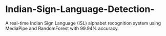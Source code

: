 # Indian-Sign-Language-Detection-
A real-time Indian Sign Language (ISL) alphabet recognition system using MediaPipe and RandomForest with 99.94% accuracy.
